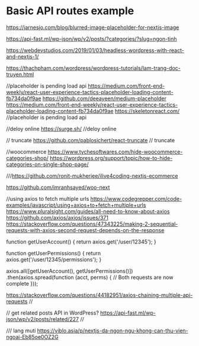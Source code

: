 # Basic API routes example

https://jarnesjo.com/blog/blurred-image-placeholder-for-nextjs-image




https://api-fast.ml/wp-json/wp/v2/posts/?categories/?slug=ngon-tinh

https://webdevstudios.com/2019/01/03/headless-wordpress-with-react-and-nextjs-1/


https://thachpham.com/wordpress/wordpress-tutorials/lam-trang-doc-truyen.html

//placeholder is pending load api
https://medium.com/front-end-weekly/react-user-experience-tactics-placeholder-loading-content-fb734da0f9ae
https://github.com/deeayeen/medium-placeholder
https://medium.com/front-end-weekly/react-user-experience-tactics-placeholder-loading-content-fb734da0f9ae
https://skeletonreact.com/
//placeholder is pending load api



//deloy online 
https://surge.sh/
//deloy online 


// truncate
https://github.com/pablosichert/react-truncate
// truncate

//woocommerce
https://www.tychesoftwares.com/hide-woocommerce-categories-shop/
https://wordpress.org/support/topic/how-to-hide-categories-on-single-shop-page/

///https://github.com/ronit-mukherjee/ilive4coding-nextjs-ecommerce

https://github.com/imranhsayed/woo-next


//using axios to fetch multiple urls
https://www.codegrepper.com/code-examples/javascript/using+axios+to+fetch+multiple+urls
https://www.pluralsight.com/guides/all-need-to-know-about-axios
https://github.com/axios/axios/issues/371
https://stackoverflow.com/questions/47343225/making-2-sequential-requests-with-axios-second-request-depends-on-the-response


function getUserAccount() {
  return axios.get('/user/12345');
}

function getUserPermissions() {
  return axios.get('/user/12345/permissions');
}

axios.all([getUserAccount(), getUserPermissions()])
  .then(axios.spread(function (acct, perms) {
    // Both requests are now complete
  }));



 https://stackoverflow.com/questions/44182951/axios-chaining-multiple-api-requests 
//

// get  related posts API in WordPress?
https://api-fast.ml/wp-json/wp/v2/posts/related/227
//

/// lang muti
https://viblo.asia/p/nextjs-da-ngon-ngu-khong-can-thu-vien-ngoai-Eb85oe0OZ2G